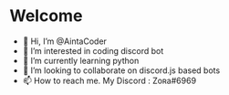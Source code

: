 # Welcome

- 👋 Hi, I’m @AintaCoder
- 👀 I’m interested in coding discord bot
- 🌱 I’m currently learning python
- 💞️ I’m looking to collaborate on discord.js based bots
- 📫 How to reach me. My Discord : Zoʀa#6969

<!---
AintaCoder/AintaCoder is a ✨ special ✨ repository because its `README.md` (this file) appears on your GitHub profile.
You can click the Preview link to take a look at your changes.
--->
